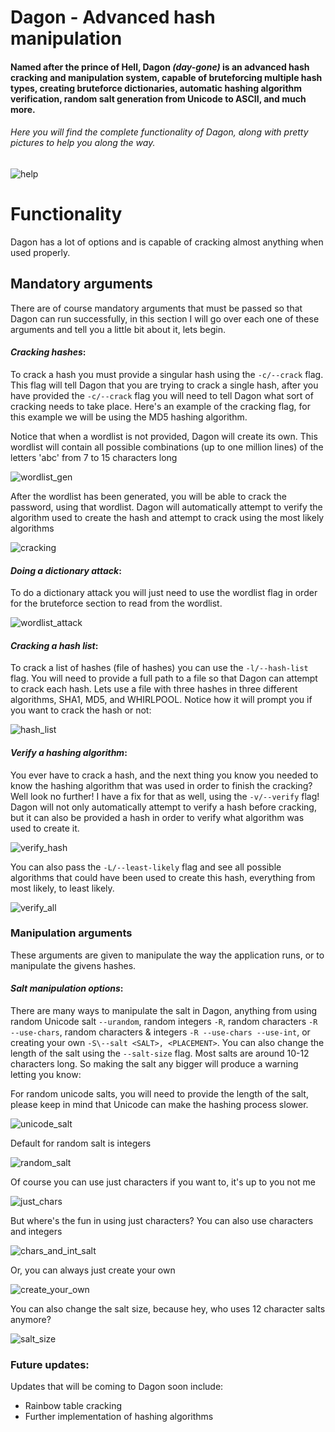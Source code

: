 # Dagon - Advanced hash manipulation
#### Named after the prince of Hell, Dagon *(day-gone)* is an advanced hash cracking and manipulation system, capable of bruteforcing multiple hash types, creating bruteforce dictionaries, automatic hashing algorithm verification, random salt generation from Unicode to ASCII, and much more. 

###### Here you will find the complete functionality of Dagon, along with pretty pictures to help you along the way.

![help](https://cloud.githubusercontent.com/assets/14183473/26105976/e1ba4830-3a09-11e7-8bfd-11e1ae056d49.PNG)

# Functionality

Dagon has a lot of options and is capable of cracking almost anything when used properly.

## Mandatory arguments

There are of course mandatory arguments that must be passed so that Dagon can run successfully, in this section I will go over each one of these arguments and tell you a little bit about it, lets begin.

#### _Cracking hashes_:

To crack a hash you must provide a singular hash using the `-c/--crack` flag. This flag will tell Dagon that you are trying to crack a single hash, after you have provided the `-c/--crack` flag you will need to tell Dagon what sort of cracking needs to take place. Here's an example of the cracking flag, for this example we will be using the MD5 hashing algorithm.

Notice that when a wordlist is not provided, Dagon will create its own. This wordlist will contain all possible combinations (up to one million lines) of the letters 'abc' from 7 to 15 characters long

![wordlist_gen](https://cloud.githubusercontent.com/assets/14183473/26103895/359f712c-3a01-11e7-8d36-55a312da0264.PNG)

After the wordlist has been generated, you will be able to crack the password, using that wordlist. Dagon will automatically attempt to verify the algorithm used to create the hash and attempt to crack using the most likely algorithms

![cracking](https://cloud.githubusercontent.com/assets/14183473/26104116/f8538cda-3a01-11e7-87a7-7136042ffc0e.PNG)

#### _Doing a dictionary attack_:

To do a dictionary attack you will just need to use the wordlist flag in order for the bruteforce section to read from the wordlist. 

![wordlist_attack](https://cloud.githubusercontent.com/assets/14183473/26204867/c28c226a-3ba5-11e7-8e0f-4410d1deb3ef.PNG)

#### _Cracking a hash list_:

To crack a list of hashes (file of hashes) you can use the `-l/--hash-list` flag. You will need to provide a full path to a file so that Dagon can attempt to crack each hash. Lets use a file with three hashes in three different algorithms, SHA1, MD5, and WHIRLPOOL. Notice how it will prompt you if you want to crack the hash or not:

![hash_list](https://cloud.githubusercontent.com/assets/14183473/26104288/c9adf220-3a02-11e7-8879-88a6f2a76a42.PNG)

#### _Verify a hashing algorithm_:

You ever have to crack a hash, and the next thing you know you needed to know the hashing algorithm that was used in order to finish the cracking? Well look no further! I have a fix for that as well, using the `-v/--verify` flag! Dagon will not only automatically attempt to verify a hash before cracking, but it can also be provided a hash in order to verify what algorithm was used to create it.

![verify_hash](https://cloud.githubusercontent.com/assets/14183473/26104876/5c9cad90-3a05-11e7-9055-ef6f2c2ad57c.PNG)

You can also pass the `-L/--least-likely` flag and see all possible algorithms that could have been used to create this hash, everything from most likely, to least likely.

![verify_all](https://cloud.githubusercontent.com/assets/14183473/26104919/860ff9de-3a05-11e7-9ad4-69b43981609a.PNG)

### Manipulation arguments

These arguments are given to manipulate the way the application runs, or to manipulate the givens hashes.

#### _Salt manipulation options_:

There are many ways to manipulate the salt in Dagon, anything from using random Unicode salt `--urandom`, random integers `-R`, random characters `-R --use-chars`, random characters & integers `-R --use-chars --use-int`, or creating your own `-S\--salt <SALT>, <PLACEMENT>`. You can also change the length of the salt using the `--salt-size` flag. Most salts are around 10-12 characters long. So making the salt any bigger will produce a warning letting you know:

For random unicode salts, you will need to provide the length of the salt, please keep in mind that Unicode can make the hashing process slower.

![unicode_salt](https://cloud.githubusercontent.com/assets/14183473/26105454/a32957de-3a07-11e7-93c6-2b728d5b7c20.PNG)

Default for random salt is integers

![random_salt](https://cloud.githubusercontent.com/assets/14183473/26105456/a32a3654-3a07-11e7-93d4-3d7d875f3b52.PNG)

Of course you can use just characters if you want to, it's up to you not me

![just_chars](https://cloud.githubusercontent.com/assets/14183473/26105455/a329fe28-3a07-11e7-9e07-79810de38b02.PNG)

But where's the fun in using just characters? You can also use characters and integers

![chars_and_int_salt](https://cloud.githubusercontent.com/assets/14183473/26105457/a32d1e96-3a07-11e7-9c6a-befa73a75778.PNG)

Or, you can always just create your own

![create_your_own](https://cloud.githubusercontent.com/assets/14183473/26105458/a3fb81e6-3a07-11e7-9f03-d357f2c29600.PNG)

You can also change the salt size, because hey, who uses 12 character salts anymore?

![salt_size](https://cloud.githubusercontent.com/assets/14183473/26105647/5dad0be6-3a08-11e7-8757-bb6bc9e375c2.PNG)


### Future updates:

Updates that will be coming to Dagon soon include:

 - Rainbow table cracking
 - Further implementation of hashing algorithms


